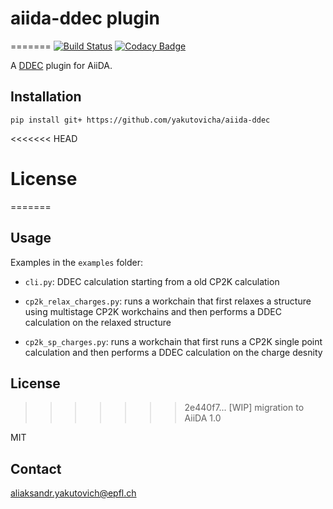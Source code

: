 # aiida-ddec plugin

=======
[![Build Status](https://dev.azure.com/shoppingkj/aiida_ddec/_apis/build/status/kjappelbaum.aiida-ddec?branchName=aiida1)](https://dev.azure.com/shoppingkj/aiida_ddec/_build/latest?definitionId=1&branchName=aiida1)
[![Codacy Badge](https://api.codacy.com/project/badge/Grade/85523701e2f943d0b285516b9bc03c5c)](https://www.codacy.com/app/kjappelbaum/aiida-ddec?utm_source=github.com&amp;utm_medium=referral&amp;utm_content=kjappelbaum/aiida-ddec&amp;utm_campaign=Badge_Grade)

A [DDEC](https://sourceforge.net/projects/ddec/files/) plugin for AiiDA.

## Installation

```shell
pip install git+ https://github.com/yakutovicha/aiida-ddec
```

<<<<<<< HEAD
# License
=======
## Usage

Examples in the `examples` folder:

-   `cli.py`: DDEC calculation starting from a old CP2K calculation

-   `cp2k_relax_charges.py`: runs a workchain that first relaxes a structure using
     multistage CP2K workchains and then performs a DDEC calculation on the relaxed
    structure

-   `cp2k_sp_charges.py`: runs a workchain that first runs a CP2K single point
    calculation and then performs a DDEC calculation on the charge desnity

## License
>>>>>>> 2e440f7... [WIP] migration to AiiDA 1.0

MIT

## Contact

aliaksandr.yakutovich@epfl.ch
